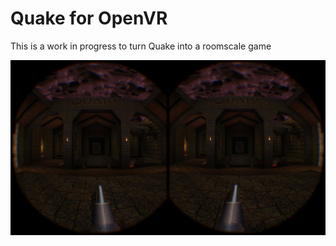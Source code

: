Quake for OpenVR
================

This is a work in progress to turn Quake into a roomscale game

![Screenshot](screenshot.jpg)